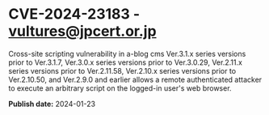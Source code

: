 # CVE-2024-23183 - vultures@jpcert.or.jp

Cross-site scripting vulnerability in a-blog cms Ver.3.1.x series versions prior to Ver.3.1.7, Ver.3.0.x series versions prior to Ver.3.0.29, Ver.2.11.x series versions prior to Ver.2.11.58, Ver.2.10.x series versions prior to Ver.2.10.50, and Ver.2.9.0 and earlier allows a remote authenticated attacker to execute an arbitrary script on the logged-in user's web browser.

**Publish date:** 2024-01-23
